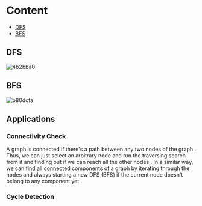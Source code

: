 # Content

- [DFS](https://github.com/A-bahaa/competitive-programming-algorithms/blob/main/Graph%20Traversal/DFS.cpp)
- [BFS](https://github.com/A-bahaa/competitive-programming-algorithms/blob/main/Graph%20Traversal/BFS.cpp)


## DFS

![4b2bba0](https://user-images.githubusercontent.com/65967989/140500100-8625a116-0ca6-48aa-a918-010925d69c37.jpg)

## BFS

![b80dcfa](https://user-images.githubusercontent.com/65967989/140500167-e09747db-98e7-45ea-aa82-3c24f99828d5.jpg)



## Applications

### Connectivity Check

A graph is connected if there's a path between any two nodes of the graph . Thus, we can just select an arbitrary node and run the traversing search from it and finding out if we can reach all the other nodes . In a similar way, we can find all connected components of a graph by iterating through the nodes and always starting a new DFS (BFS) if the current node doesn't belong to any component yet .

### Cycle Detection
